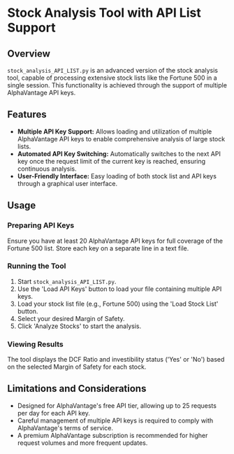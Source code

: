 # Stock Analysis Tool with API List Support

## Overview
`stock_analysis_API_LIST.py` is an advanced version of the stock analysis tool, capable of processing extensive stock lists like the Fortune 500 in a single session. This functionality is achieved through the support of multiple AlphaVantage API keys.

## Features
- **Multiple API Key Support:** Allows loading and utilization of multiple AlphaVantage API keys to enable comprehensive analysis of large stock lists.
- **Automated API Key Switching:** Automatically switches to the next API key once the request limit of the current key is reached, ensuring continuous analysis.
- **User-Friendly Interface:** Easy loading of both stock list and API keys through a graphical user interface.

## Usage

### Preparing API Keys
Ensure you have at least 20 AlphaVantage API keys for full coverage of the Fortune 500 list. Store each key on a separate line in a text file.

### Running the Tool
1. Start `stock_analysis_API_LIST.py`.
2. Use the 'Load API Keys' button to load your file containing multiple API keys.
3. Load your stock list file (e.g., Fortune 500) using the 'Load Stock List' button.
4. Select your desired Margin of Safety.
5. Click 'Analyze Stocks' to start the analysis.

### Viewing Results
The tool displays the DCF Ratio and investibility status ('Yes' or 'No') based on the selected Margin of Safety for each stock.

## Limitations and Considerations
- Designed for AlphaVantage's free API tier, allowing up to 25 requests per day for each API key.
- Careful management of multiple API keys is required to comply with AlphaVantage's terms of service.
- A premium AlphaVantage subscription is recommended for higher request volumes and more frequent updates.

